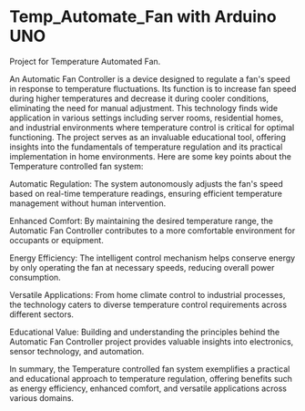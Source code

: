# Temp_Automate_Fan with Arduino UNO
Project for Temperature Automated Fan.

An Automatic Fan Controller is a device designed to regulate a fan's speed in response to temperature fluctuations. Its function is to increase fan speed during higher temperatures and decrease it during cooler conditions, eliminating the need for manual adjustment. This technology finds wide application in various settings including server rooms, residential homes, and industrial environments where temperature control is critical for optimal functioning. The project serves as an invaluable educational tool, offering insights into the fundamentals of temperature regulation and its practical implementation in home environments. Here are some key points about the Temperature controlled fan system:

Automatic Regulation: The system autonomously adjusts the fan's speed based on real-time temperature readings, ensuring efficient temperature management without human intervention.

Enhanced Comfort: By maintaining the desired temperature range, the Automatic Fan Controller contributes to a more comfortable environment for occupants or equipment.

Energy Efficiency: The intelligent control mechanism helps conserve energy by only operating the fan at necessary speeds, reducing overall power consumption.

Versatile Applications: From home climate control to industrial processes, the technology caters to diverse temperature control requirements across different sectors.

Educational Value: Building and understanding the principles behind the Automatic Fan Controller project provides valuable insights into electronics, sensor technology, and automation.

In summary, the Temperature controlled fan system exemplifies a practical and educational approach to temperature regulation, offering benefits such as energy efficiency, enhanced comfort, and versatile applications across various domains.
